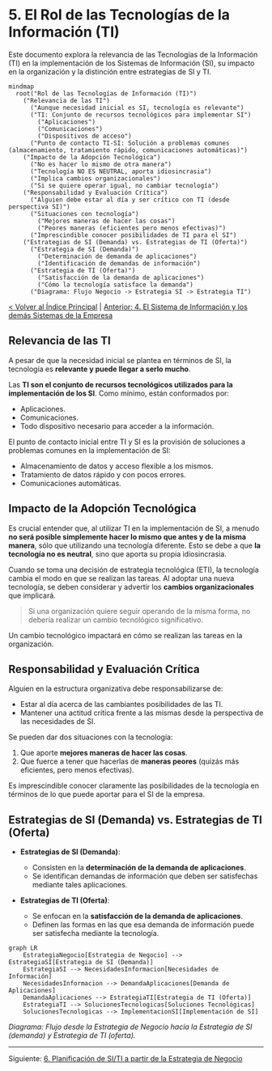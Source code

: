 # 5. El Rol de las Tecnologías de la Información (TI)

Este documento explora la relevancia de las Tecnologías de la Información (TI) en la implementación de los Sistemas de Información (SI), su impacto en la organización y la distinción entre estrategias de SI y TI.

```mermaid
mindmap
  root("Rol de las Tecnologías de Información (TI)")
    ("Relevancia de las TI")
      ("Aunque necesidad inicial es SI, tecnología es relevante")
      ("TI: Conjunto de recursos tecnológicos para implementar SI")
        ("Aplicaciones")
        ("Comunicaciones")
        ("Dispositivos de acceso")
      ("Punto de contacto TI-SI: Solución a problemas comunes (almacenamiento, tratamiento rápido, comunicaciones automáticas)")
    ("Impacto de la Adopción Tecnológica")
      ("No es hacer lo mismo de otra manera")
      ("Tecnología NO ES NEUTRAL, aporta idiosincrasia")
      ("Implica cambios organizacionales")
      ("Si se quiere operar igual, no cambiar tecnología")
    ("Responsabilidad y Evaluación Crítica")
      ("Alguien debe estar al día y ser crítico con TI (desde perspectiva SI)")
      ("Situaciones con tecnología")
        ("Mejores maneras de hacer las cosas")
        ("Peores maneras (eficientes pero menos efectivas)")
      ("Imprescindible conocer posibilidades de TI para el SI")
    ("Estrategias de SI (Demanda) vs. Estrategias de TI (Oferta)")
      ("Estrategia de SI (Demanda)")
        ("Determinación de demanda de aplicaciones")
        ("Identificación de demandas de información")
      ("Estrategia de TI (Oferta)")
        ("Satisfacción de la demanda de aplicaciones")
        ("Cómo la tecnología satisface la demanda")
      ("Diagrama: Flujo Negocio -> Estrategia SI -> Estrategia TI")
```

[< Volver al Índice Principal](./00_Indice_SI_TI.md) | [Anterior: 4. El Sistema de Información y los demás Sistemas de la Empresa](./04_SI_Otros_Sistemas_Empresa.md)

## Relevancia de las TI

A pesar de que la necesidad inicial se plantea en términos de SI, la tecnología es **relevante y puede llegar a serlo mucho**.

Las **TI son el conjunto de recursos tecnológicos utilizados para la implementación de los SI**. Como mínimo, están conformados por:
*   Aplicaciones.
*   Comunicaciones.
*   Todo dispositivo necesario para acceder a la información.

El punto de contacto inicial entre TI y SI es la provisión de soluciones a problemas comunes en la implementación de SI:
*   Almacenamiento de datos y acceso flexible a los mismos.
*   Tratamiento de datos rápido y con pocos errores.
*   Comunicaciones automáticas.

## Impacto de la Adopción Tecnológica

Es crucial entender que, al utilizar TI en la implementación de SI, a menudo **no será posible simplemente hacer lo mismo que antes y de la misma manera**, sólo que utilizando una tecnología diferente. Esto se debe a que **la tecnología no es neutral**, sino que aporta su propia idiosincrasia.

Cuando se toma una decisión de estrategia tecnológica (ETI), la tecnología cambia el modo en que se realizan las tareas. Al adoptar una nueva tecnología, se deben considerar y advertir los **cambios organizacionales** que implicará.

> Si una organización quiere seguir operando de la misma forma, no debería realizar un cambio tecnológico significativo.

Un cambio tecnológico impactará en cómo se realizan las tareas en la organización.

## Responsabilidad y Evaluación Crítica

Alguien en la estructura organizativa debe responsabilizarse de:
*   Estar al día acerca de las cambiantes posibilidades de las TI.
*   Mantener una actitud crítica frente a las mismas desde la perspectiva de las necesidades de SI.

Se pueden dar dos situaciones con la tecnología:
1.  Que aporte **mejores maneras de hacer las cosas**.
2.  Que fuerce a tener que hacerlas de **maneras peores** (quizás más eficientes, pero menos efectivas).

Es imprescindible conocer claramente las posibilidades de la tecnología en términos de lo que puede aportar para el SI de la empresa.

## Estrategias de SI (Demanda) vs. Estrategias de TI (Oferta)

*   **Estrategias de SI (Demanda)**:
    *   Consisten en la **determinación de la demanda de aplicaciones**.
    *   Se identifican demandas de información que deben ser satisfechas mediante tales aplicaciones.

*   **Estrategias de TI (Oferta)**:
    *   Se enfocan en la **satisfacción de la demanda de aplicaciones**.
    *   Definen las formas en las que esa demanda de información puede ser satisfecha mediante la tecnología.

```mermaid
graph LR
    EstrategiaNegocio[Estrategia de Negocio] --> EstrategiaSI[Estrategia de SI (Demanda)]
    EstrategiaSI --> NecesidadesInformacion[Necesidades de Información]
    NecesidadesInformacion --> DemandaAplicaciones[Demanda de Aplicaciones]
    DemandaAplicaciones --> EstrategiaTI[Estrategia de TI (Oferta)]
    EstrategiaTI --> SolucionesTecnologicas[Soluciones Tecnológicas]
    SolucionesTecnologicas --> ImplementacionSI[Implementación de SI]
```
*Diagrama: Flujo desde la Estrategia de Negocio hacia la Estrategia de SI (demanda) y Estrategia de TI (oferta).*

---

Siguiente: [6. Planificación de SI/TI a partir de la Estrategia de Negocio](./06_Planificacion_SI_TI_Desde_Estrategia_Negocio.md) 